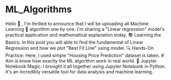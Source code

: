 # ML_Algorithms
Hello 🙂 , I'm thrilled to announce that I will be uploading all Machine Learning 🤖 algorithm one by one. I'm sharing a "Linear regression" model's practical application and mathematical explanation today.
📚 Learning the Basics: In this post you will able to find the fundamental of Linear Regression and how we plot "Best Fit Line" using model.
🔍 Hands-On Practice: Here, I used simple "Housing Price Prediction" dataset is taken. # Aim is know how exactly the ML algorithm work in real world.
🐍 Jupyter Notebook Magic: I brought it all together using Jupyter Notebook in Python. It's an incredibly versatile tool for data analysis and machine learning.
